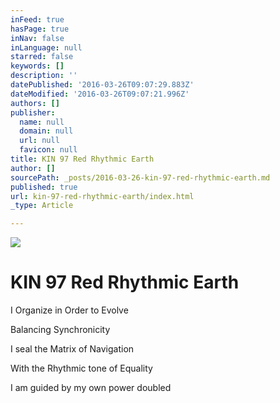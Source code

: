 ```yaml
---
inFeed: true
hasPage: true
inNav: false
inLanguage: null
starred: false
keywords: []
description: ''
datePublished: '2016-03-26T09:07:29.883Z'
dateModified: '2016-03-26T09:07:21.996Z'
authors: []
publisher:
  name: null
  domain: null
  url: null
  favicon: null
title: KIN 97 Red Rhythmic Earth
author: []
sourcePath: _posts/2016-03-26-kin-97-red-rhythmic-earth.md
published: true
url: kin-97-red-rhythmic-earth/index.html
_type: Article

---
```

![](https://the-grid-user-content.s3-us-west-2.amazonaws.com/2844685b-ca5d-4f27-96b2-f3cdb94f58c3.png)

# KIN 97 Red Rhythmic Earth

I Organize in Order to Evolve

Balancing Synchronicity

I seal the Matrix of Navigation

With the Rhythmic tone of Equality

I am guided by my own power doubled